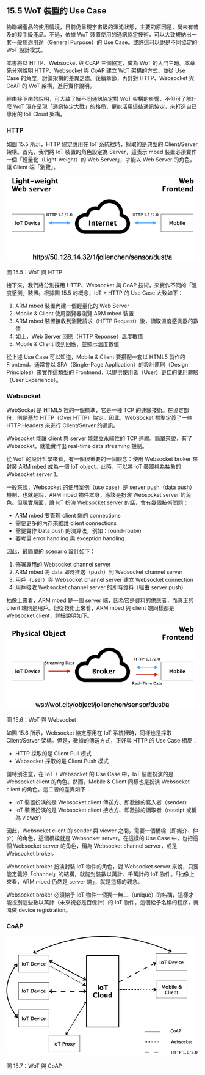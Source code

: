 ## 15.5 WoT 裝置的 Use Case

物聯網產品的使用情境，目前仍呈現宇宙級的渾沌狀態，主要的原因是，尚未有普及的殺手級產品。不過，依據 WoT 裝置使用的通訊協定技術，可以大致規納出一套一般用途用途（General Purpose）的 Use Case。或許這可以說是不同協定的 WoT 設計模式。

本書將以 HTTP、Websocket 與 CoAP 三個協定，做為 WoT 的入門主題。本章先分別說明 HTTP、Websocket 與 CoAP 建立 WoT 架構的方式，並從 Use Case 的角度，討論架構的差異之處。後續章節，再針對 HTTP、Websocket 與 CoAP 的 WoT 架構，進行實作說明。

經由接下來的說明，可大致了解不同通訊協定對 WoT 架構的影響，不但可了解什麼 WoT 現在呈現「通訊協定大戰」的格局，更能活用這些通訊協定，來打造自已專用的 IoT Cloud 架構。

### HTTP

如圖 15.5 所示，HTTP 協定應用在 IoT 系統裡時，採取的是典型的 Client/Server 架構。首先，我們將 IoT 裝置的角色設定為 Server，這表示 mbed 裝置必須實作一個「輕量化（Light-weight）的 Web Server」，才能以 Web Server 的角色，讓 Client 端「瀏覽」。

![圖 15.5：WoT 與 HTTP](images/15.5.png)

圖 15.5：WoT 與 HTTP

接下來，我們將分別採用 HTTP、Websocket 與 CoAP 技術，來實作不同的「溫度感測」裝置。根據圖 15.5 的概念，IoT + HTTP 的 Use Case 大致如下：

1. ARM mbed 裝置內建一個輕量化的 Web Server
2. Mobile & Client 使用瀏覽器瀏覽 ARM mbed 裝置
3. ARM mbed 裝置接收到瀏覽請求（HTTP Request）後，讀取溫度感測器的數值
4. 如上，Web Server 回應（HTTP Reponse）溫度數值
5. Mobile & Client 收到回應、並顯示溫度數值

從上述 Use Case 可以知道，Mobile & Client 要搭配一套以 HTML5 製作的 Frontend。通常會以 SPA（Single-Page Application）的設計原則（Design Principles）來實作這類型的 Frontnend，以提供使用者（User）更佳的使用體驗（User Experience）。

### Websocket

WebSocket 是 HTML5 裡的一個標準，它是一種 TCP 的連線技術。在協定部份，則是基於 HTTP（Over HTTP）協定。因此，WebSocket 標準定義了一些 HTTP Headers 來進行 Client/Server 的通訊。

Websocket 能讓 client 與 server 能建立永續性的 TCP 連線。簡單來說，有了 Websocket，就能實作出 real-time data streaming 機制。

從 WoT 的設計哲學來看，有一個很重要的一個觀念：使用 Websocket broker 來封裝 ARM mbed 成為一個 IoT object。此時，可以將 IoT 裝置視為抽象的 Websocket server [1]。

[1]: http://www.jollen.org/blog/2015/01/arm-mbed-iot-objects-websocket.html

一般來說，Websocket 的使用案例（use case）是 server push（data push）機制，也就是說，ARM mbed 物件本身，應該是扮演 Websocket server 的角色。但現實層面，讓 IoT 扮演 Websocket server 的話，會有幾個技術問題：

* ARM mbed 要管理 client 端的 connections
* 需要更多的內存來維護 client connections
* 需要實作 Data push 的演算法，例如：round-roubin
* 要考量 error handling 與 exception handling

因此，最簡單的 scenario 設計如下：

1. 佈署專用的 Websocket channel server
2. ARM mbed 將 data 即時推送（push）到 Websocket channel server
3. 用戶（user）與 Websocket channel server 建立 Websocket connection
4. 用戶接收 Websocket channel server 的即時資料（經由 server push）

抽像上來看，ARM mbed 是一個 server 端，因為它是資料的供應者，而真正的 client 端則是用戶。但從技術上來看，ARM mbed 與 client 端同樣都是 Websocket client，詳細說明如下。

![圖 15.6：WoT 與 Websocket](images/15.6.png)

圖 15.6：WoT 與 Websocket

如圖 15.6 所示，Websocket 協定應用在 IoT 系統裡時，同樣也是採取 Client/Server 架構。但是，數據的傳送方式，正好與 HTTP 的 Use Case 相反：

* HTTP 採取的是 Client Pull 模式
* Websocket 採取的是 Client Push 模式

請特別注意，在 IoT + Websocket 的 Use Case 中，IoT 裝置扮演的是 Websocket client 的角色。然而，Mobile & Client 同樣也是扮演 Websocket client 的角色。這二者的差異如下：

* IoT 裝置扮演的是 Websocket client 傳送方、即數據的寫入者（sender）
* IoT 裝置扮演的是 Websocket client 接收方、即數據的讀取者（receipt 或稱為 viewer）

因此，Websocket client 的 sender 與 viewer 之間，需要一個橋樑（即媒介、仲介）的角色，這個橋樑就是 Websocket server。在這樣的 Use Case 中，也把這個 Websocket server 的角色，稱為 Websocket channel server，或是 Websocket broker。

Websocket broker 扮演封裝 IoT 物件的角色，對 Websocket server 來說，只要能定義好「channel」的結構，就能封裝數以萬計、千萬計的 IoT 物件。「抽像上來看，ARM mbed 仍然是 server 端」，就是這樣的觀念。

Websocket broker 必須給予 IoT 物件一個獨一無二（unique）的名稱，這樣才能視別這些數以萬計（未來視必是百億計）的 IoT 物件。這個給予名稱的程序，就叫做 device registration。

### CoAP

![圖 15.7：WoT 與 CoAP](images/15.7.png)

圖 15.7：WoT 與 CoAP

